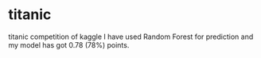 # titanic
titanic competition of kaggle
I have used Random Forest  for prediction and my model has got 0.78 (78%) points. 
